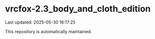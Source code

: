 # vrcfox-2.3_body_and_cloth_edition

Last updated: 2025-05-30 16:17:25

This repository is automatically maintained.
